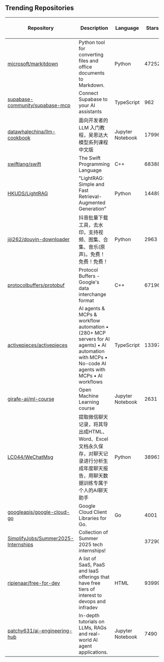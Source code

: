 ## Trending Repositories

| Repository | Description | Language | Stars | Forks | Built By | Current Period Stars |
|------------|-------------|----------|-------|-------|----------|---------------------|
| [microsoft/markitdown](https://github.com/microsoft/markitdown) | Python tool for converting files and office documents to Markdown. | Python | 47252 | 2227 | [afourney](https://github.com/afourney), [gagb](https://github.com/gagb), [sugatoray](https://github.com/sugatoray), [PetrAPConsulting](https://github.com/PetrAPConsulting), [l-lumin](https://github.com/l-lumin) | 1575 |
| [supabase-community/supabase-mcp](https://github.com/supabase-community/supabase-mcp) | Connect Supabase to your AI assistants | TypeScript | 962 | 53 | [gregnr](https://github.com/gregnr), [sweatybridge](https://github.com/sweatybridge), [toyamarinyon](https://github.com/toyamarinyon) | 193 |
| [datawhalechina/llm-cookbook](https://github.com/datawhalechina/llm-cookbook) | 面向开发者的 LLM 入门教程，吴恩达大模型系列课程中文版 | Jupyter Notebook | 17996 | 2209 | [logan-zou](https://github.com/logan-zou), [Beyondzjl](https://github.com/Beyondzjl), [xuhu0115](https://github.com/xuhu0115), [Weihong-Liu](https://github.com/Weihong-Liu), [Aphasia0515](https://github.com/Aphasia0515) | 362 |
| [swiftlang/swift](https://github.com/swiftlang/swift) | The Swift Programming Language | C++ | 68388 | 10452 | [swift-ci](https://github.com/swift-ci), [DougGregor](https://github.com/DougGregor), [slavapestov](https://github.com/slavapestov), [gottesmm](https://github.com/gottesmm), [xedin](https://github.com/xedin) | 12 |
| [HKUDS/LightRAG](https://github.com/HKUDS/LightRAG) | "LightRAG: Simple and Fast Retrieval-Augmented Generation" | Python | 14489 | 2009 | [danielaskdd](https://github.com/danielaskdd), [LarFii](https://github.com/LarFii), [ParisNeo](https://github.com/ParisNeo), [YanSte](https://github.com/YanSte), [ArnoChenFx](https://github.com/ArnoChenFx) | 488 |
| [jiji262/douyin-downloader](https://github.com/jiji262/douyin-downloader) | 抖音批量下载工具，去水印，支持视频、图集、合集、音乐(原声)。免费！免费！免费！ | Python | 2963 | 435 | [jiji262](https://github.com/jiji262), [youzeliang](https://github.com/youzeliang) | 57 |
| [protocolbuffers/protobuf](https://github.com/protocolbuffers/protobuf) | Protocol Buffers - Google's data interchange format | C++ | 67196 | 15668 | [haberman](https://github.com/haberman), [protobuf-github-bot](https://github.com/protobuf-github-bot), [protobuf-team-bot](https://github.com/protobuf-team-bot), [mkruskal-google](https://github.com/mkruskal-google), [xfxyjwf](https://github.com/xfxyjwf) | 98 |
| [activepieces/activepieces](https://github.com/activepieces/activepieces) | AI agents & MCPs & workflow automation • (280+ MCP servers for AI agents) • AI automation with MCPs • No-code AI agents with MCPs • AI workflows | TypeScript | 13397 | 1722 | [abuaboud](https://github.com/abuaboud), [AbdulTheActivePiecer](https://github.com/AbdulTheActivePiecer), [khaledmashaly](https://github.com/khaledmashaly), [kishanprmr](https://github.com/kishanprmr), [hazemadelkhalel](https://github.com/hazemadelkhalel) | 89 |
| [girafe-ai/ml-course](https://github.com/girafe-ai/ml-course) | Open Machine Learning course | Jupyter Notebook | 2631 | 1171 | [neychev](https://github.com/neychev), [girafeai](https://github.com/girafeai), [v-goncharenko](https://github.com/v-goncharenko), [vmarchenkoff](https://github.com/vmarchenkoff), [HCL-271](https://github.com/HCL-271) | 36 |
| [LC044/WeChatMsg](https://github.com/LC044/WeChatMsg) | 提取微信聊天记录，将其导出成HTML、Word、Excel文档永久保存，对聊天记录进行分析生成年度聊天报告，用聊天数据训练专属于个人的AI聊天助手 | Python | 38961 | 4012 | [LC044](https://github.com/LC044), [STDquantum](https://github.com/STDquantum), [DzhiWang](https://github.com/DzhiWang), [flipped-1121](https://github.com/flipped-1121), [zetaloop](https://github.com/zetaloop) | 98 |
| [googleapis/google-cloud-go](https://github.com/googleapis/google-cloud-go) | Google Cloud Client Libraries for Go. | Go | 4001 | 1387 | [jba](https://github.com/jba), [codyoss](https://github.com/codyoss), [jeanbza](https://github.com/jeanbza), [yoshi-automation](https://github.com/yoshi-automation) | 20 |
| [SimplifyJobs/Summer2025-Internships](https://github.com/SimplifyJobs/Summer2025-Internships) | Collection of Summer 2025 tech internships! |  | 37290 | 2898 | [actions-user](https://github.com/actions-user), [BigTunaHalpert](https://github.com/BigTunaHalpert), [Zmwang622](https://github.com/Zmwang622), [owini](https://github.com/owini), [GintasS](https://github.com/GintasS) | 162 |
| [ripienaar/free-for-dev](https://github.com/ripienaar/free-for-dev) | A list of SaaS, PaaS and IaaS offerings that have free tiers of interest to devops and infradev | HTML | 93999 | 10168 | [ripienaar](https://github.com/ripienaar), [FatGrizzly](https://github.com/FatGrizzly), [thispsj](https://github.com/thispsj), [TraderStf](https://github.com/TraderStf), [Reubend](https://github.com/Reubend) | 138 |
| [patchy631/ai-engineering-hub](https://github.com/patchy631/ai-engineering-hub) | In-depth tutorials on LLMs, RAGs and real-world AI agent applications. | Jupyter Notebook | 7490 | 1264 | [patchy631](https://github.com/patchy631), [ChawlaAvi](https://github.com/ChawlaAvi), [gmacario](https://github.com/gmacario), [scott------](https://github.com/scott------), [gagb](https://github.com/gagb) | 67 |
